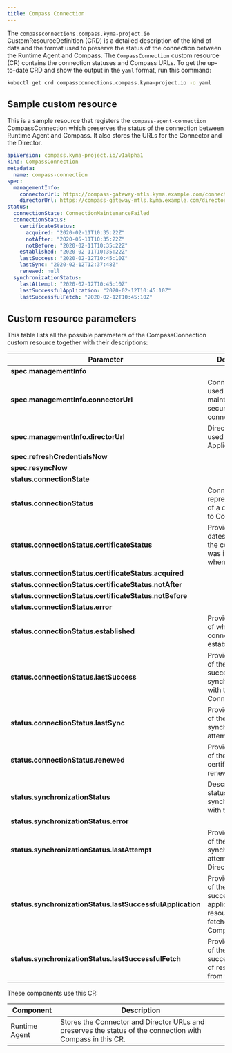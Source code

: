 ```yaml
---
title: Compass Connection
---
```


The `compassconnections.compass.kyma-project.io` CustomResourceDefinition (CRD) is a detailed description of the kind of data and the format used to preserve the status of the connection between the Runtime Agent and Compass. The `CompassConnection` custom resource (CR) contains the connection statuses and Compass URLs. To get the up-to-date CRD and show the output in the `yaml` format, run this command:

```bash
kubectl get crd compassconnections.compass.kyma-project.io -o yaml
```

## Sample custom resource

This is a sample resource that registers the `compass-agent-connection` CompassConnection which preserves the status of the connection between Runtime Agent and Compass. It also stores the URLs for the Connector and the Director.

```yaml
apiVersion: compass.kyma-project.io/v1alpha1
kind: CompassConnection
metadata:
  name: compass-connection
spec:
  managementInfo:
    connectorUrl: https://compass-gateway-mtls.kyma.example.com/connector/graphql
    directorUrl: https://compass-gateway-mtls.kyma.example.com/director/graphql
status:
  connectionState: ConnectionMaintenanceFailed
  connectionStatus:
    certificateStatus:
      acquired: "2020-02-11T10:35:22Z"
      notAfter: "2020-05-11T10:35:22Z"
      notBefore: "2020-02-11T10:35:22Z"
    established: "2020-02-11T10:35:22Z"
    lastSuccess: "2020-02-12T10:45:10Z"
    lastSync: "2020-02-12T12:37:48Z"
    renewed: null
  synchronizationStatus:
    lastAttempt: "2020-02-12T10:45:10Z"
    lastSuccessfulApplication: "2020-02-12T10:45:10Z"
    lastSuccessfulFetch: "2020-02-12T10:45:10Z"
```

## Custom resource parameters

This table lists all the possible parameters of the CompassConnection custom resource together with their descriptions:

<!-- The table below was generated automatically -->
<!-- Some special tags (html comments) are at the end of lines due to markdown requirements. -->
<!-- The content between "TABLE-START" and "TABLE-END" will be replaced -->

<!-- TABLE-START -->
<!-- CompassConnection v1alpha1 compass.kyma-project.io -->
| Parameter         | Description                                   |
| ---------------------------------------- | ---------|
| **spec.managementInfo** |  |
| **spec.managementInfo.connectorUrl** | Connector URL used for maintaining secure connection. |
| **spec.managementInfo.directorUrl** | Director URL used for fetching Applications |
| **spec.refreshCredentialsNow** |  |
| **spec.resyncNow** |  |
| **status.connectionState** |  |
| **status.connectionStatus** | ConnectionStatus represents status of a connection to Compass |
| **status.connectionStatus.certificateStatus** | Provides the dates of when the certificate was issued and when it expires. |
| **status.connectionStatus.certificateStatus.acquired** |  |
| **status.connectionStatus.certificateStatus.notAfter** |  |
| **status.connectionStatus.certificateStatus.notBefore** |  |
| **status.connectionStatus.error** |  |
| **status.connectionStatus.established** | Provides the date of when the connection was established |
| **status.connectionStatus.lastSuccess** | Provides the date of the last successful synchronization with the Connector |
| **status.connectionStatus.lastSync** | Provides the date of the last synchronization attempt |
| **status.connectionStatus.renewed** | Provides the date of the last certificate renewal |
| **status.synchronizationStatus** | Describes the status of the synchronization with the Director |
| **status.synchronizationStatus.error** |  |
| **status.synchronizationStatus.lastAttempt** | Provides the date of the last synchronization attempt with the Director |
| **status.synchronizationStatus.lastSuccessfulApplication** | Provides the date of the last successful application of resources fetched from Compass |
| **status.synchronizationStatus.lastSuccessfulFetch** | Provides the date of the last successful fetch of resources from the Director |<!-- TABLE-END -->

These components use this CR:

| **Component** | **Description** |
|---------------|-----------------|
| Runtime Agent | Stores the Connector and Director URLs and preserves the status of the connection with Compass in this CR. |

